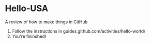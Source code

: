 # Hello-USA
A review of how to make things in GitHub


1. Follow the instructions in guides.github.com/activities/hello-world/
2. You're fininshed!
